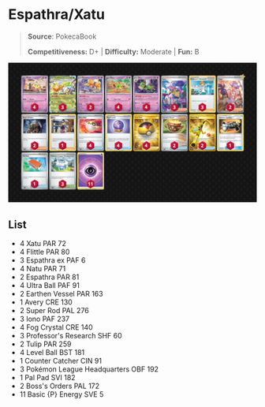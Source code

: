# Espathra/Xatu

> **Source**: PokecaBook
> 
> **Competitiveness:** D+ | **Difficulty:** Moderate | **Fun:** B

![decklist](../../!Images/Standard/09BST-PAF/Espathra-Xatu.PNG)

## List
* 4 Xatu PAR 72
* 4 Flittle PAR 80
* 3 Espathra ex PAF 6
* 4 Natu PAR 71
* 2 Espathra PAR 81
* 4 Ultra Ball PAF 91
* 2 Earthen Vessel PAR 163
* 1 Avery CRE 130
* 2 Super Rod PAL 276
* 3 Iono PAF 237
* 4 Fog Crystal CRE 140
* 3 Professor's Research SHF 60
* 2 Tulip PAR 259
* 4 Level Ball BST 181
* 1 Counter Catcher CIN 91
* 3 Pokémon League Headquarters OBF 192
* 1 Pal Pad SVI 182
* 2 Boss's Orders PAL 172
* 11 Basic {P} Energy SVE 5
